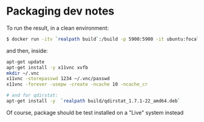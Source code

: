 # Packaging dev notes

To run the result, in a clean environment:

```bash
$ docker run -itv `realpath build`:/build -p 5900:5900 -it ubuntu:focal /bin/bash
```
and then, inside:
```bash
apt-get update
apt-get install -y x11vnc xvfb
mkdir ~/.vnc
x11vnc -storepasswd 1234 ~/.vnc/passwd
x11vnc -forever -usepw -create -ncache 10 -ncache_cr

# and for qdirstat:
apt-get install -y  `realpath build/qdirstat_1.7.1-22_amd64.deb`
```

Of course, package should be test installed on a "Live" system instead

